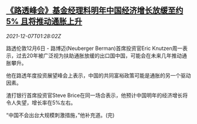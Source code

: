 <!--1638840662000-->
[《路透峰会》基金经理料明年中国经济增长放缓至约5% 且将推动通胀上升](https://cn.reuters.com/article/summit-reuters-china-economy-1206-mon-idCNKBS2IM051)
------

<div><i>2021-12-07T01:28:02Z</i></div><p>路透伦敦12月6日 - 路博迈(Neuberger Berman)首席投资官Eric Knutzen周一表示，过去20年被广泛视为扶助通胀放缓的出口国中国，可能会在未来几年推动通胀攀升。</p><p>他在路透年度投资展望峰会上表示，中国的共同富裕政策可能是通胀的另一个驱动因素。</p><p>渣打银行首席投资官Steve Brice在同一场合表示，他预计中国明年的经济增长将令人失望，增长率在5%左右。</p><p>“中国不会出台大规模刺激措施，”他补充道。(完)</p>
